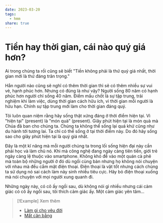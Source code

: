 ```yaml
---
date: 2023-03-20
tags:
  - hmm
share: true
---
```


# Tiền hay thời gian, cái nào quý giá hơn?

Ai trong chúng ta rồi cũng sẽ biết "Tiền không phải là thứ quý giá nhất, thời gian mới là thứ đáng trân trọng."

Hẳn người nào cũng sẽ nghĩ có thêm thời gian thì sẽ có thêm nhiều sự vui vẻ, hạnh phúc hơn. Nhưng có đúng là như vậy? Người sống 80 năm có hạnh phúc hơn người chỉ sống 40 năm. Điểm mấu chốt là sự tập trung, trải nghiệm khi làm việc, dùng thời gian cách hữu ích, vì thời gian mỗi người là hữu hạn. Chính sự tập trung mới làm cho thời gian đáng quý.

Tôi luôn quan niệm rằng hãy sống thật xứng đáng ở thời điểm hiện tại. Vì "hiện tại" (present) là "món quà" (present). Giây phút hiện tại là món quà mà Chúa đã ban cho chúng ta. Chúng ta không thể sống lại quá khứ cũng như du hành tới tương lai. Ta chỉ có thể sống ở tại thời điểm này. Do đó hãy sống sao cho giây phút hiện tại là quý giá nhất.

Đây là một kĩ năng mà mỗi người chúng ta trong lối sống hiện đại này cần phải học và làm chủ nó. Khi mà công nghệ đang ngày càng tiên tiến, giới trẻ ngày càng lệ thuộc vào smartphone. Không khó để vào một quán cà phê mà toàn bộ những người ở đó dù ngồi cùng bàn nhưng họ không nói chuyện với nhau mà đều cắm mặt điện thoại. Điện thoại là vật tốt nhưng cách chúng ta sử dụng nó sai cách làm nảy sinh nhiều tiêu cực. Hãy bỏ điện thoại xuống mà nói chuyện với mọi người xung quanh đi.

Những ngày này, có cô ấy ngồi sau, dù không nói gì nhiều nhưng cái cảm giác có cô ấy ngồi sau, tôi thích cảm giác ấy. Một cảm giác yên tâm...

> [!Example] Xem thêm
> - [Làm gì cho yêu đời](./L%C3%A0m%20g%C3%AC%20cho%20y%C3%AAu%20%C4%91%E1%BB%9Di.md)
> - [Mất cân bằng](./M%E1%BA%A5t%20c%C3%A2n%20b%E1%BA%B1ng.md)